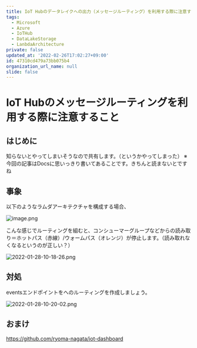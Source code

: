 ```yaml
---
title: IoT Hubのデータレイクへの出力（メッセージルーティング）を利用する際に注意すること
tags:
  - Microsoft
  - Azure
  - IoTHub
  - DataLakeStorage
  - LanbdaArchitecture
private: false
updated_at: '2022-02-26T17:02:27+09:00'
id: 47310cd479a73bb075b4
organization_url_name: null
slide: false
---
```

# IoT Hubのメッセージルーティングを利用する際に注意すること

## はじめに

知らないとやってしまいそうなので共有します。（というかやってしまった）
※今回の記事はDocsに思いっきり書いてあることです。きちんと読まないとですね

## 事象

以下のようなラムダアーキテクチャを構成する場合、

![image.png](https://qiita-image-store.s3.ap-northeast-1.amazonaws.com/0/281819/5b9bdb28-921e-37c2-90ff-dda34c6b68e4.png)


こんな感じでルーティングを組むと、コンシューマーグループなどからの読み取り＝ホットパス（赤線）/ウォームパス（オレンジ）が停止します。（読み取れなくなるというのが正しい？）

![2022-01-28-10-18-26.png](https://qiita-image-store.s3.ap-northeast-1.amazonaws.com/0/281819/4887861c-d92c-92b6-bd75-811ed247f34e.png)


## 対処

eventsエンドポイントをへのルーティングを作成しましょう。

![2022-01-28-10-20-02.png](https://qiita-image-store.s3.ap-northeast-1.amazonaws.com/0/281819/45b38bb1-e898-ccdc-3d60-a1062186664b.png)




## おまけ

https://github.com/ryoma-nagata/iot-dashboard
